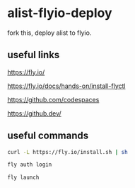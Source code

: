 # alist-flyio-deploy
fork this, deploy alist to flyio.

## useful links
https://fly.io/

https://fly.io/docs/hands-on/install-flyctl

https://github.com/codespaces

https://github.dev/

## useful commands
```bash
curl -L https://fly.io/install.sh | sh
```
```bash
fly auth login
```
```bash
fly launch
```
